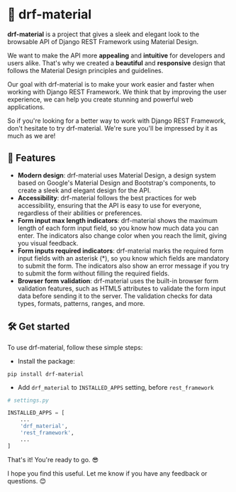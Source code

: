 # 🎨 drf-material

**drf-material** is a project that gives a sleek and elegant look to the browsable API of Django REST Framework using Material Design.

We want to make the API more **appealing** and **intuitive** for developers and users alike.
That's why we created a **beautiful** and **responsive** design that follows the Material Design principles and guidelines.

Our goal with drf-material is to make your work easier and faster when working with Django REST Framework.
We think that by improving the user experience, we can help you create stunning and powerful web applications.

So if you're looking for a better way to work with Django REST Framework, don't hesitate to try drf-material.
We're sure you'll be impressed by it as much as we are!

## 🌟 Features

- **Modern design**: drf-material uses Material Design, a design system based on Google's Material Design and
  Bootstrap's components, to create a sleek and elegant design for the API.
- **Accessibility**: drf-material follows the best practices for web accessibility,
  ensuring that the API is easy to use for everyone, regardless of their abilities or preferences.
- **Form input max length indicators**: drf-material shows the maximum length of each form input field,
  so you know how much data you can enter. The indicators also change color when you reach the limit, giving you visual feedback.
- **Form inputs required indicators**: drf-material marks the required form input fields with an asterisk (*),
  so you know which fields are mandatory to submit the form. The indicators also show an error message if you try to submit the form without filling the required fields.
- **Browser form validation**: drf-material uses the built-in browser form validation features, such as HTML5 attributes
  to validate the form input data before sending it to the server. The validation checks for data types, formats, patterns, ranges, and more.

## 🛠️ Get started

To use drf-material, follow these simple steps:

- Install the package:

```console
pip install drf-material
```

- Add `drf_material` to `INSTALLED_APPS` setting, before `rest_framework`

```python
# settings.py

INSTALLED_APPS = [
    ...
    'drf_material',
    'rest_framework',
    ...
]
```

That's it! You're ready to go. 😎

I hope you find this useful. Let me know if you have any feedback or questions. 😊
